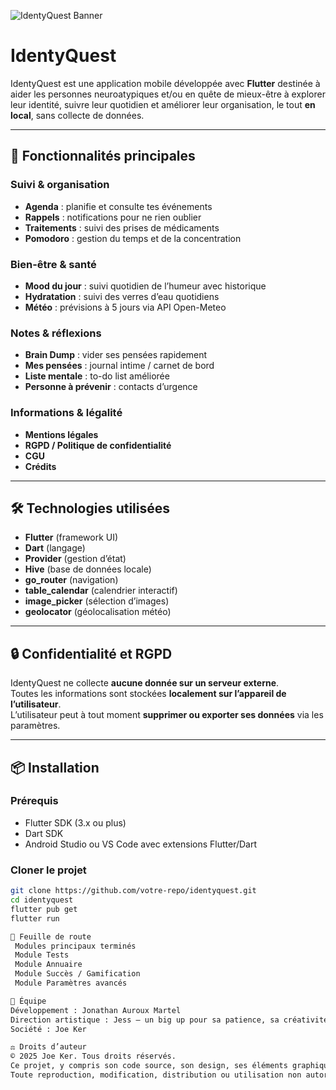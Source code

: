 ![IdentyQuest Banner](banner.png)


# IdentyQuest

IdentyQuest est une application mobile développée avec **Flutter** destinée à aider les personnes neuroatypiques et/ou en quête de mieux-être à explorer leur identité, suivre leur quotidien et améliorer leur organisation, le tout **en local**, sans collecte de données.

---

## 🚀 Fonctionnalités principales

### Suivi & organisation
- **Agenda** : planifie et consulte tes événements
- **Rappels** : notifications pour ne rien oublier
- **Traitements** : suivi des prises de médicaments
- **Pomodoro** : gestion du temps et de la concentration

### Bien-être & santé
- **Mood du jour** : suivi quotidien de l’humeur avec historique
- **Hydratation** : suivi des verres d’eau quotidiens
- **Météo** : prévisions à 5 jours via API Open-Meteo

### Notes & réflexions
- **Brain Dump** : vider ses pensées rapidement
- **Mes pensées** : journal intime / carnet de bord
- **Liste mentale** : to-do list améliorée
- **Personne à prévenir** : contacts d’urgence

### Informations & légalité
- **Mentions légales**
- **RGPD / Politique de confidentialité**
- **CGU**
- **Crédits**

---

## 🛠 Technologies utilisées
- **Flutter** (framework UI)
- **Dart** (langage)
- **Provider** (gestion d’état)
- **Hive** (base de données locale)
- **go_router** (navigation)
- **table_calendar** (calendrier interactif)
- **image_picker** (sélection d’images)
- **geolocator** (géolocalisation météo)

---

## 🔒 Confidentialité et RGPD
IdentyQuest ne collecte **aucune donnée sur un serveur externe**.  
Toutes les informations sont stockées **localement sur l’appareil de l’utilisateur**.  
L’utilisateur peut à tout moment **supprimer ou exporter ses données** via les paramètres.

---

## 📦 Installation

### Prérequis
- Flutter SDK (3.x ou plus)
- Dart SDK
- Android Studio ou VS Code avec extensions Flutter/Dart

### Cloner le projet
```bash
git clone https://github.com/votre-repo/identyquest.git
cd identyquest
flutter pub get
flutter run

📌 Feuille de route
 Modules principaux terminés
 Module Tests
 Module Annuaire
 Module Succès / Gamification
 Module Paramètres avancés

👥 Équipe
Développement : Jonathan Auroux Martel
Direction artistique : Jess — un big up pour sa patience, sa créativité et ses idées 💖
Société : Joe Ker

⚖️ Droits d’auteur
© 2025 Joe Ker. Tous droits réservés.
Ce projet, y compris son code source, son design, ses éléments graphiques et son concept, est la propriété intellectuelle exclusive de Joe Ker.
Toute reproduction, modification, distribution ou utilisation non autorisée est strictement interdite.